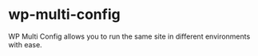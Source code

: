 wp-multi-config
===============

WP Multi Config allows you to run the same site in different environments with ease.
